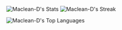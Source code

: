 ![Maclean-D's Stats](https://github-readme-stats.vercel.app/api?username=Maclean-D&theme=vue-dark&show_icons=true&hide_border=true&count_private=true) ![Maclean-D's Streak](https://github-readme-streak-stats.herokuapp.com/?user=Maclean-D&theme=vue-dark&hide_border=true)

![Maclean-D's Top Languages](https://github-readme-stats.vercel.app/api/top-langs/?username=Maclean-D&theme=vue-dark&show_icons=true&hide_border=true&layout=compact)
